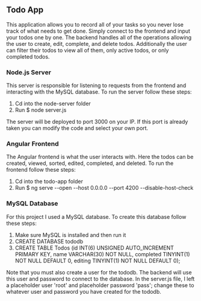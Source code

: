## Todo App

This application allows you to record all of your tasks so you never lose track of what needs to get done. Simply connect to the frontend and input your todos one by one. The backend handles all of the operations allowing the user to create, edit, complete, and delete todos. Additionally the user can filter their todos to view all of them, only active todos, or only completed todos.

### Node.js Server

This server is responsible for listening to requests from the frontend and interacting with the MySQL database. To run the server follow these steps:

1. Cd into the node-server folder
2. Run $ node server.js

The server will be deployed to port 3000 on your IP. If this port is already taken you can modify the code and select your own port.

### Angular Frontend

The Angular frontend is what the user interacts with. Here the todos can be created, viewed, sorted, edited, completed, and deleted. To run the frontend follow these steps:

1. Cd into the todo-app folder
2. Run $ ng serve --open --host 0.0.0.0 --port 4200 --disable-host-check

### MySQL Database

For this project I used a MySQL database. To create this database follow these steps:

1. Make sure MySQL is installed and then run it
2. CREATE DATABASE tododb
3. CREATE TABLE Todos (id INT(6) UNSIGNED AUTO_INCREMENT PRIMARY KEY,
    name VARCHAR(30) NOT NULL,
    completed TINYINT(1) NOT NULL DEFAULT 0,
    editing TINYINT(1) NOT NULL DEFAULT 0);
    
Note that you must also create a user for the tododb. The backend will use this user and password to connect to the database. In the server.js file, I left a placeholder user 'root' and placeholder password 'pass'; change these to whatever user and password you have created for the tododb.

